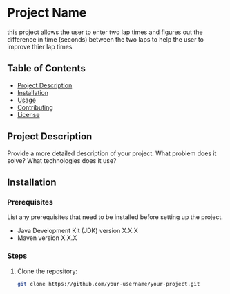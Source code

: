 # Project Name

this project allows the user to enter two lap times and figures out the difference in time (seconds) between the two laps to help the user to improve thier lap times

## Table of Contents

- [Project Description](#project-description)
- [Installation](#installation)
- [Usage](#usage)
- [Contributing](#contributing)
- [License](#license)

## Project Description

Provide a more detailed description of your project. What problem does it solve? What technologies does it use?

## Installation

### Prerequisites

List any prerequisites that need to be installed before setting up the project.

- Java Development Kit (JDK) version X.X.X
- Maven version X.X.X

### Steps

1. Clone the repository:

   ```bash
   git clone https://github.com/your-username/your-project.git
